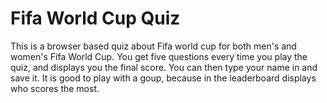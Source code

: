# Fifa World Cup Quiz

This is a browser based quiz about Fifa world cup for both men's and women's Fifa World Cup. You get five questions every time you play the quiz, and displays you the final score. You can then type your name in and save it. 
It is good to play with a goup, because in the leaderboard displays who scores the most. 
 
